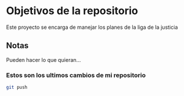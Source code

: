 # Objetivos de la repositorio

Este proyecto se encarga de manejar los planes de la liga de la justicia


## Notas
Pueden hacer lo que quieran...


### Estos son los ultimos cambios de mi repositorio

```bash
git push
```
